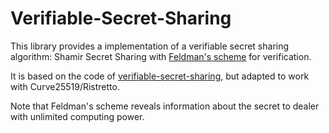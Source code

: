 # Verifiable-Secret-Sharing

This library provides a implementation of a verifiable secret sharing algorithm:
Shamir Secret Sharing with [Feldman's scheme](https://ieeexplore.ieee.org/document/4568297) for verification.

It is based on the code of [verifiable-secret-sharing](https://github.com/bitrocks/verifiable-secret-sharing),
but adapted to work with Curve25519/Ristretto.

Note that Feldman's scheme reveals information about the secret to dealer with
unlimited computing power.
